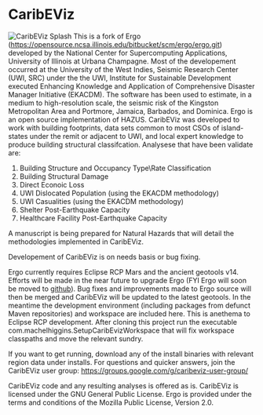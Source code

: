 # CaribEViz
![CaribEViz Splash](spalsh.bmp)
This is a fork of Ergo (https://opensource.ncsa.illinois.edu/bitbucket/scm/ergo/ergo.git) developed by the National Center for Supercomputing Applications, University of Illinois at Urbana Champagne. 
Most of the developement occurred at the University of the West Indies, Seismic Research Center (UWI, SRC) under the the UWI, Institute for Sustainable Development executed Enhancing Knowledge and Application of Comprehensive Disaster Manager Initiative (EKACDM). The software has been used to estimate, in a medium to high-resolution scale, the seismic risk of the Kingston Metropolitan Area and Portmore, Jamaica, Barbados, and Dominica.
Ergo is an open source implementation of HAZUS. CaribEViz was developed to work with building footprints, data sets common to most CSOs of island-states under the remit or adjacent to UWI, and local expert knowledge to produce building structural classifcation. Analysese that have been validate are:  
1. Building Structure and Occupancy Type\Rate Classification
2. Building Structural Damage
3. Direct Econoic Loss
4. UWI Dislocated Population (using the EKACDM methodology)
5. UWI Casualities (using the EKACDM methodology)
6. Shelter Post-Earthquake Capacity
7. Healthcare Facility Post-Earthquake Capacity

A manuscript is being prepared for Natural Hazards that will detail the methodologies implemented in CaribEViz.

Developement of CaribEViz is on needs basis or bug fixing. 

Ergo currently requires Eclipse RCP Mars and the ancient geotools v14. Efforts will be made in the near future to upgrade Ergo (FYI Ergo will soon be moved to [github](https://github.com/ncsa)). Bug fixes and improvements made to Ergo source will then be merged and CaribEViz will be updated to the latest geotools. In the meantime the development environment (including packages from defunct Maven repositories) and workspace are included here. This is anethema to Eclipse RCP development. After cloning this project run the executable com.machelhiggins.SetupCaribEvizWorkspace that will fix workspace classpaths and move the relevant sundry.

If you want to get running, download any of the install binaries with relevant region data under installs. 
For questions and quicker answers, join the CaribEViz user group: https://groups.google.com/g/caribeviz-user-group/

CaribEViz code and any resulting analyses is offered as is. CaribEViz is licensed under the GNU General Public License.  Ergo is provided under the terms and conditions of the Mozilla Public License, Version 2.0.

